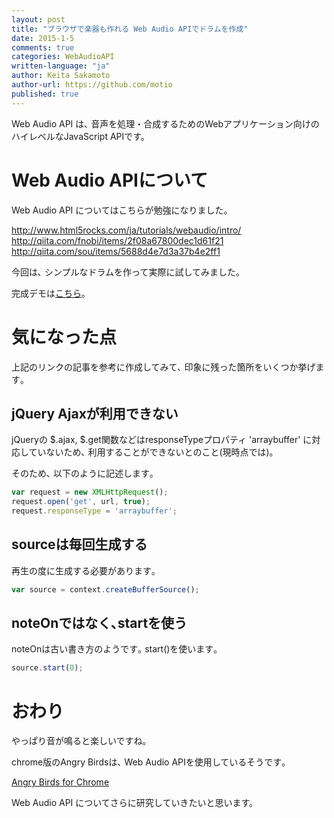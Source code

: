 ```yaml
---
layout: post
title: "ブラウザで楽器も作れる Web Audio APIでドラムを作成"
date: 2015-1-5
comments: true
categories: WebAudioAPI
written-language: "ja"
author: Keita Sakamoto
author-url: https://github.com/motio
published: true
---
```


Web Audio API は､ 音声を処理・合成するためのWebアプリケーション向けのハイレベルなJavaScript APIです。

Web Audio APIについて
===================

Web Audio API についてはこちらが勉強になりました。

<http://www.html5rocks.com/ja/tutorials/webaudio/intro/>  
<http://qiita.com/fnobi/items/2f08a67800dec1d61f21>  
<http://qiita.com/sou/items/5688d4e7d3a37b4e2ff1>

<!-- more -->

今回は､ シンプルなドラムを作って実際に試してみました。

完成デモは[こちら](http://front-core.org/ja/)｡

気になった点
===================

上記のリンクの記事を参考に作成してみて､ 印象に残った箇所をいくつか挙げます｡

## jQuery Ajaxが利用できない

jQueryの $.ajax, $.get関数などはresponseTypeプロパティ 'arraybuffer' に対応していないため､ 利用することができないとのこと(現時点では)｡

そのため､ 以下のように記述します｡  
```javascript
var request = new XMLHttpRequest();
request.open('get', url, true);
request.responseType = 'arraybuffer';
```

## sourceは毎回生成する

再生の度に生成する必要があります｡ 
```javascript
var source = context.createBufferSource();
```

## noteOnではなく､startを使う

noteOnは古い書き方のようです｡ start()を使います｡
```javascript
source.start(0);
```

おわり
===================

やっぱり音が鳴ると楽しいですね。

chrome版のAngry Birdsは､ Web Audio APIを使用しているそうです｡

[Angry Birds for Chrome](http://chrome.angrybirds.com/)

Web Audio API についてさらに研究していきたいと思います。



